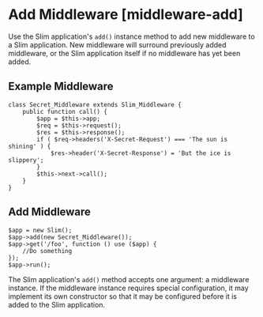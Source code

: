 # Add Middleware [middleware-add] #

Use the Slim application's `add()` instance method to add new middleware to a Slim application. New middleware will surround previously added middleware, or the Slim application itself if no middleware has yet been added.

## Example Middleware ##

    class Secret_Middleware extends Slim_Middleware {
        public function call() {
            $app = $this->app;
            $req = $this->request();
            $res = $this->response();
            if ( $req->headers('X-Secret-Request') === 'The sun is shining' ) {
                $res->header('X-Secret-Response') = 'But the ice is slippery';
            }
            $this->next->call();
        }
    }

## Add Middleware ##

    $app = new Slim();
    $app->add(new Secret_Middleware());
    $app->get('/foo', function () use ($app) {
        //Do something
    });
    $app->run();

The Slim application's `add()` method accepts one argument: a middleware instance. If the middleware instance requires special configuration, it may implement its own constructor so that it may be configured before it is added to the Slim application.
